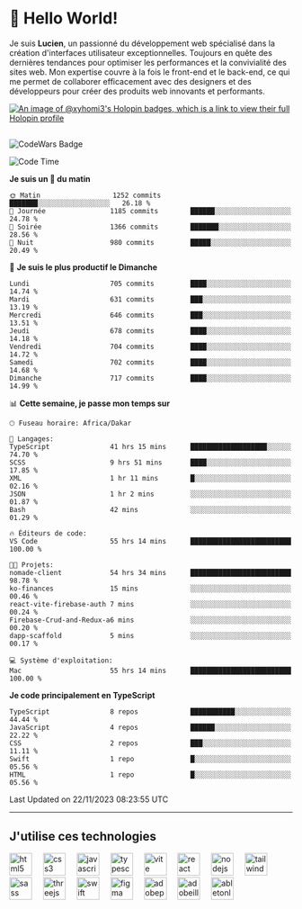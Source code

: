 # 👋 Hello World!

Je suis **Lucien**, un passionné du développement web spécialisé dans la création d'interfaces utilisateur exceptionnelles. Toujours en quête des dernières tendances pour optimiser les performances et la convivialité des sites web. Mon expertise couvre à la fois le front-end et le back-end, ce qui me permet de collaborer efficacement avec des designers et des développeurs pour créer des produits web innovants et performants.

[![An image of @xyhomi3's Holopin badges, which is a link to view their full Holopin profile](https://holopin.me/xyhomi3)](https://holopin.io/@xyhomi3)

##

![CodeWars Badge](https://www.codewars.com/users/xyhomi3/badges/small)

<!--START_SECTION:waka-->
![Code Time](http://img.shields.io/badge/Code%20Time-301%20hrs%2050%20mins-blue)

**Je suis un 🐤 du matin** 

```text
🌞 Matin                  1252 commits        ███████░░░░░░░░░░░░░░░░░░   26.18 % 
🌆 Journée                1185 commits        ██████░░░░░░░░░░░░░░░░░░░   24.78 % 
🌃 Soirée                 1366 commits        ███████░░░░░░░░░░░░░░░░░░   28.56 % 
🌙 Nuit                   980 commits         █████░░░░░░░░░░░░░░░░░░░░   20.49 % 
```
📅 **Je suis le plus productif le Dimanche** 

```text
Lundi                    705 commits         ████░░░░░░░░░░░░░░░░░░░░░   14.74 % 
Mardi                    631 commits         ███░░░░░░░░░░░░░░░░░░░░░░   13.19 % 
Mercredi                 646 commits         ███░░░░░░░░░░░░░░░░░░░░░░   13.51 % 
Jeudi                    678 commits         ████░░░░░░░░░░░░░░░░░░░░░   14.18 % 
Vendredi                 704 commits         ████░░░░░░░░░░░░░░░░░░░░░   14.72 % 
Samedi                   702 commits         ████░░░░░░░░░░░░░░░░░░░░░   14.68 % 
Dimanche                 717 commits         ████░░░░░░░░░░░░░░░░░░░░░   14.99 % 
```


📊 **Cette semaine, je passe mon temps sur** 

```text
🕑︎ Fuseau horaire: Africa/Dakar

💬 Langages: 
TypeScript               41 hrs 15 mins      ███████████████████░░░░░░   74.70 % 
SCSS                     9 hrs 51 mins       ████░░░░░░░░░░░░░░░░░░░░░   17.85 % 
XML                      1 hr 11 mins        █░░░░░░░░░░░░░░░░░░░░░░░░   02.16 % 
JSON                     1 hr 2 mins         ░░░░░░░░░░░░░░░░░░░░░░░░░   01.87 % 
Bash                     42 mins             ░░░░░░░░░░░░░░░░░░░░░░░░░   01.29 % 

🔥 Éditeurs de code: 
VS Code                  55 hrs 14 mins      █████████████████████████   100.00 % 

🐱‍💻 Projets: 
nomade-client            54 hrs 34 mins      █████████████████████████   98.78 % 
ko-finances              15 mins             ░░░░░░░░░░░░░░░░░░░░░░░░░   00.46 % 
react-vite-firebase-auth 7 mins              ░░░░░░░░░░░░░░░░░░░░░░░░░   00.24 % 
Firebase-Crud-and-Redux-a6 mins              ░░░░░░░░░░░░░░░░░░░░░░░░░   00.20 % 
dapp-scaffold            5 mins              ░░░░░░░░░░░░░░░░░░░░░░░░░   00.17 % 

💻 Système d'exploitation: 
Mac                      55 hrs 14 mins      █████████████████████████   100.00 % 
```

**Je code principalement en TypeScript** 

```text
TypeScript               8 repos             ███████████░░░░░░░░░░░░░░   44.44 % 
JavaScript               4 repos             ██████░░░░░░░░░░░░░░░░░░░   22.22 % 
CSS                      2 repos             ███░░░░░░░░░░░░░░░░░░░░░░   11.11 % 
Swift                    1 repo              █░░░░░░░░░░░░░░░░░░░░░░░░   05.56 % 
HTML                     1 repo              █░░░░░░░░░░░░░░░░░░░░░░░░   05.56 % 
```




 Last Updated on 22/11/2023 08:23:55 UTC
<!--END_SECTION:waka-->
---

## J'utilise ces technologies

<div align="left">
  <img src="https://skillicons.dev/icons?i=html" height="40" alt="html5 logo"  />
  <img width="12" />
  <img src="https://skillicons.dev/icons?i=css" height="40" alt="css3 logo"  />
  <img width="12" />
  <img src="https://skillicons.dev/icons?i=js" height="40" alt="javascript logo"  />
  <img width="12" />
  <img src="https://skillicons.dev/icons?i=ts" height="40" alt="typescript logo"  />
  <img width="12" />
  <img src="https://skillicons.dev/icons?i=vite" height="40" alt="vite logo"  />
  <img width="12" />
  <img src="https://skillicons.dev/icons?i=react" height="40" alt="react logo"  />
  <img width="12" />
  <img src="https://cdn.jsdelivr.net/gh/devicons/devicon/icons/nodejs/nodejs-original.svg" height="40" alt="nodejs logo"  />
  <img width="12" />
  <img src="https://skillicons.dev/icons?i=tailwind" height="40" alt="tailwindcss logo"  />
  <img width="12" />
  <img src="https://skillicons.dev/icons?i=sass" height="40" alt="sass logo"  />
  <img width="12" />
  <img src="https://skillicons.dev/icons?i=threejs" height="40" alt="threejs logo"  />
  <img width="12" />
  <img src="https://skillicons.dev/icons?i=swift" height="40" alt="swift logo"  />
  <img width="12" />
  <img src="https://skillicons.dev/icons?i=figma" height="40" alt="figma logo"  />
  <img width="12" />
  <img src="https://skillicons.dev/icons?i=ps" height="40" alt="adobephotoshop logo"  />
  <img width="12" />
  <img src="https://skillicons.dev/icons?i=ai" height="40" alt="adobeillustrator logo"  />
  <img width="12" />
  <img src="https://skillicons.dev/icons?i=ableton" height="40" alt="abletonlive logo"  />
</div>



